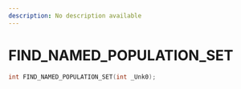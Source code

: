 ```yaml
---
description: No description available 
---
```


# FIND_NAMED_POPULATION_SET

```cpp
int FIND_NAMED_POPULATION_SET(int _Unk0);
```